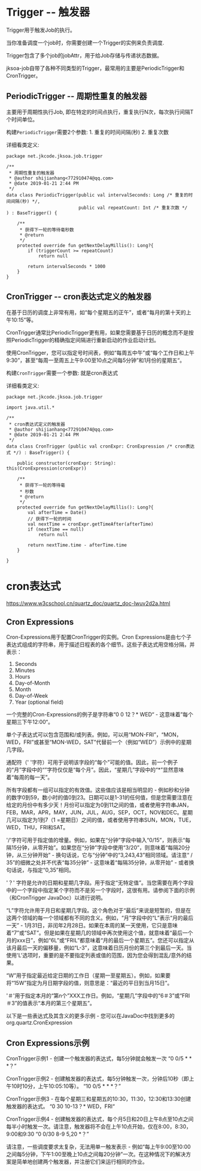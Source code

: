 # Trigger -- 触发器

Trigger用于触发Job的执行。

当你准备调度一个job时，你需要创建一个Trigger的实例来负责调度.

Trigger包含了多个job的jobAttr，用于给Job存储与传递状态数据。

jksoa-job自带了各种不同类型的Trigger，最常用的主要是PeriodicTrigger和CronTrigger。

## PeriodicTrigger -- 周期性重复的触发器
主要用于周期性执行Job, 即在特定的时间点执行，重复执行N次，每次执行间隔T个时间单位。

构建`PeriodicTrigger`需要2个参数: 1. 重复的时间间隔(秒) 2. 重复次数

详细看类定义:

```
package net.jkcode.jksoa.job.trigger

/**
 * 周期性重复的触发器
 * @author shijianhang<772910474@qq.com>
 * @date 2019-01-21 2:44 PM
 */
data class PeriodicTrigger(public val intervalSeconds: Long /* 重复的时间间隔(秒) */,
                           public val repeatCount: Int /* 重复次数 */
) : BaseTrigger() {

    /**
     * 获得下一轮的等待毫秒数
     * @return
     */
    protected override fun getNextDelayMillis(): Long?{
        if (triggerCount >= repeatCount)
            return null

        return intervalSeconds * 1000
    }
}
```

## CronTrigger -- cron表达式定义的触发器
在基于日历的调度上非常有用，如“每个星期五的正午”，或者“每月的第十天的上午10:15”等。

CronTrigger通常比PeriodicTrigger更有用，如果您需要基于日历的概念而不是按照PeriodicTrigger的精确指定间隔进行重新启动的作业启动计划。

使用CronTrigger，您可以指定号时间表，例如“每周五中午”或“每个工作日和上午9:30”，甚至“每周一至周五上午9:00至10点之间每5分钟”和1月份的星期五“。

构建`CronTrigger`需要一个参数: 就是cron表达式

详细看类定义:

```
package net.jkcode.jksoa.job.trigger

import java.util.*

/**
 * cron表达式定义的触发器
 * @author shijianhang<772910474@qq.com>
 * @date 2019-01-21 2:44 PM
 */
data class CronTrigger (public val cronExpr: CronExpression /* cron表达式 */) : BaseTrigger() {

    public constructor(cronExpr: String): this(CronExpression(cronExpr))

    /**
     * 获得下一轮的等待毫
     * 秒数
     * @return
     */
    protected override fun getNextDelayMillis(): Long?{
        val afterTime = Date()
        // 获得下一轮的时间
        val nextTime = cronExpr.getTimeAfter(afterTime)
        if (nextTime == null)
            return null

        return nextTime.time - afterTime.time
    }

}
```

# cron表达式

https://www.w3cschool.cn/quartz_doc/quartz_doc-lwuv2d2a.html

## Cron Expressions
Cron-Expressions用于配置CronTrigger的实例。Cron Expressions是由七个子表达式组成的字符串，用于描述日程表的各个细节。这些子表达式用空格分隔，并表示：
1. Seconds
2. Minutes
3. Hours
4. Day-of-Month
5. Month
6. Day-of-Week
7. Year (optional field)

一个完整的Cron-Expressions的例子是字符串“0 0 12？* WED“ - 这意味着”每个星期三下午12:00“。

单个子表达式可以包含范围和/或列表。例如，可以用“MON-FRI”，“MON，WED，FRI”或甚至“MON-WED，SAT”代替前一个（例如“WED”）示例中的星期几字段。

通配符（' '字符）可用于说明该字段的“每个”可能的值。因此，前一个例子的“月”字段中的“”字符仅仅是“每个月”。因此，“星期几”字段中的“*”显然意味着“每周的每一天”。

所有字段都有一组可以指定的有效值。这些值应该是相当明显的 - 例如秒和分钟的数字0到59，数小时的值0到23。日期可以是1-31的任何值，但是您需要注意在给定的月份中有多少天！月份可以指定为0到11之间的值，或者使用字符串JAN，FEB，MAR，APR，MAY，JUN，JUL，AUG，SEP，OCT，NOV和DEC。星期几可以指定为1到7（1 =星期日）之间的值，或者使用字符串SUN，MON，TUE，WED，THU，FRI和SAT。

'/'字符可用于指定值的增量。例如，如果在“分钟”字段中输入“0/15”，则表示“每隔15分钟，从零开始”。如果您在“分钟”字段中使用“3/20”，则意味着“每隔20分钟，从三分钟开始” - 换句话说，它与“分钟”中的“3,243,43”相同领域。请注意“ / 35”的细微之处并不代表“每35分钟” - 这意味着“每隔35分钟，从零开始” - 或者换句话说，与指定“0,35”相同。

'？' 字符是允许的日期和星期几字段。用于指定“无特定值”。当您需要在两个字段中的一个字段中指定某个字符而不是另一个字段时，这很有用。请参阅下面的示例（和CronTrigger JavaDoc）以进行说明。

“L”字符允许用于月日和星期几字段。这个角色对于“最后”来说是短暂的，但是在这两个领域的每一个领域都有不同的含义。例如，“月”字段中的“L”表示“月的最后一天” - 1月31日，非闰年2月28日。如果在本周的某一天使用，它只是意味着“7”或“SAT”。但是如果在星期几的领域中再次使用这个值，就意味着“最后一个月的xxx日”，例如“6L”或“FRIL”都意味着“月的最后一个星期五”。您还可以指定从该月最后一天的偏移量，例如“L-3”，这意味着日历月份的第三个到最后一天。当使用'L'选项时，重要的是不要指定列表或值的范围，因为您会得到混乱/意外的结果。

“W”用于指定最近给定日期的工作日（星期一至星期五）。例如，如果要将“15W”指定为月日期字段的值，则意思是：“最近的平日到当月15日”。

'＃'用于指定本月的“第n个”XXX工作日。例如，“星期几”字段中的“6＃3”或“FRI＃3”的值表示“本月的第三个星期五”。

以下是一些表达式及其含义的更多示例 - 您可以在JavaDoc中找到更多的org.quartz.CronExpression

## Cron Expressions示例
CronTrigger示例1 - 创建一个触发器的表达式，每5分钟就会触发一次
“0 0/5 * * *？”

CronTrigger示例2 - 创建触发器的表达式，每5分钟触发一次，分钟后10秒（即上午10时10分，上午10:05:10等）。
“10 0/5 * * *？”

CronTrigger示例3 - 在每个星期三和星期五的10:30，11:30，12:30和13:30创建触发器的表达式。
“0 30 10-13？* WED，FRI“

CronTrigger示例4 - 创建触发器的表达式，每个月5日和20日上午8点至10点之间每半小时触发一次。请注意，触发器将不会在上午10点开始，仅在8:00，8:30，9:00和9:30
“0 0/30 8-9 5,20 *？”

请注意，一些调度要求太复杂，无法用单一触发表示 - 例如“每上午9:00至10:00之间每5分钟，下午1:00至晚上10点之间每20分钟”一次。在这种情况下的解决方案是简单地创建两个触发器，并注册它们来运行相同的作业。

